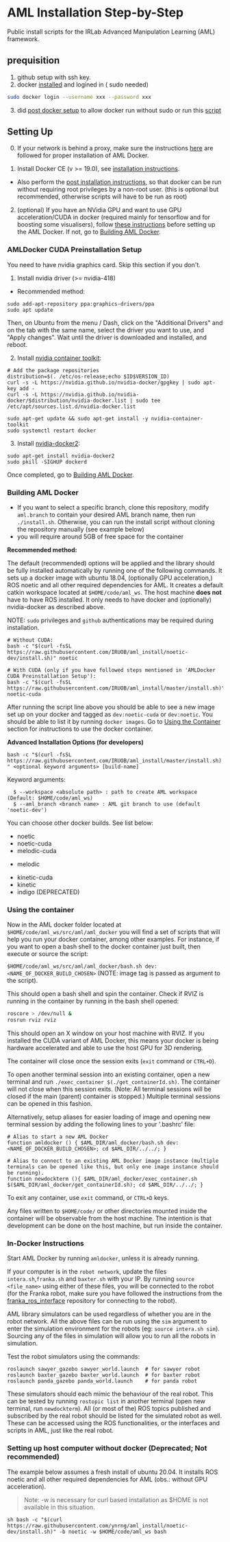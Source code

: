 # AML Installation Step-by-Step

Public install scripts for the IRLab Advanced Manipulation Learning (AML) framework.

## prequisition
1. github setup with ssh key.
2. docker [installed](https://docs.docker.com/desktop/install/ubuntu/) and logined in ( sudo needed)
  ```sh
 sudo docker login --username xxx --password xxx
  ```
3. did [post docker setup](https://docs.docker.com/engine/install/linux-postinstall/) to allow docker run without sudo or run this [script](./post_docker.sh)

## Setting Up

0. If your network is behind a proxy, make sure the instructions [here](https://gist.github.com/justagist/7b544626136537774961c5c5f563d18d) are followed for proper installation of AML Docker.

1. Install Docker CE (v >= 19.0), see [installation instructions](https://docs.docker.com/engine/installation/).

  * Also perform the [post installation instructions](https://docs.docker.com/engine/installation/linux/linux-postinstall/), so that docker can be run without requiring root privileges by a non-root user. (this is optional but recommended, otherwise scripts will have to be run as root)

2. (optional) If you have an NVidia GPU and want to use GPU acceleration/CUDA in docker (required mainly for tensorflow and for boosting some visualisers), follow [these instructions](#amldocker-cuda-preinstallation-setup) before setting up the AML Docker. If not, go to [Building AML Docker](#building-aml-docker).

### AMLDocker CUDA Preinstallation Setup

You need to have nvidia graphics card. Skip this section if you don't.

1) Install nvidia driver (>= nvidia-418)

  * Recommended method:

  ```
  sudo add-apt-repository ppa:graphics-drivers/ppa
  sudo apt update

  ```

  Then, on Ubuntu from the menu / Dash, click on the "Additional Drivers" and on the tab with the same name, select the driver you want to use, and "Apply changes". Wait until the driver is downloaded and installed, and reboot.

2) Install [nvidia container toolkit](https://github.com/NVIDIA/nvidia-docker):

```
# Add the package repositories
distribution=$(. /etc/os-release;echo $ID$VERSION_ID)
curl -s -L https://nvidia.github.io/nvidia-docker/gpgkey | sudo apt-key add -
curl -s -L https://nvidia.github.io/nvidia-docker/$distribution/nvidia-docker.list | sudo tee /etc/apt/sources.list.d/nvidia-docker.list

sudo apt-get update && sudo apt-get install -y nvidia-container-toolkit
sudo systemctl restart docker
 ```

3) Install [nvidia-docker2](https://github.com/nvidia/nvidia-docker/wiki/Installation-(version-2.0)):

 ```
sudo apt-get install nvidia-docker2
sudo pkill -SIGHUP dockerd

 ```

Once completed, go to [Building AML Docker](#building-aml-docker).

### Building AML Docker

  * If you want to select a specific branch, clone this repository, modify `aml.branch` to contain your desired AML branch name, then run `./install.sh`. Otherwise, you can run the install script without cloning the repository manually (see example below)
  * you will require around 5GB of free space for the container

**Recommended method:**

The default (recommended) options will be applied and the library should be fully installed automatically by running one of the following commands. It sets up a docker image with ubuntu 18.04, (optionally GPU acceleration,) ROS noetic and all other required dependencies for AML. It creates a default catkin workspace located at `$HOME/code/aml_ws`. The host machine **does not** have to have ROS installed. It only needs to have docker and (optionally) nvidia-docker as described above.

NOTE: `sudo` privileges and `github` authentications may be required during installation.

```
# Without CUDA:
bash -c "$(curl -fsSL https://raw.githubusercontent.com/IRUOB/aml_install/noetic-dev/install.sh)" noetic

# With CUDA (only if you have followed steps mentioned in 'AMLDocker CUDA Preinstallation Setup'):
bash -c "$(curl -fsSL https://raw.githubusercontent.com/IRUOB/aml_install/master/install.sh)" noetic-cuda
```

After running the script line above you should be able to see a new image set up on your docker and tagged as `dev:noetic-cuda` or `dev:noetic`. You should be able to list it by running `docker images`. Go to [Using the Container](#using-the-container) section for instructions to use the docker container.

**Advanced Installation Options (for developers)**

`bash -c "$(curl -fsSL https://raw.githubusercontent.com/IRUOB/aml_install/master/install.sh)" <optional keyword arguments> [build-name]`

Keyword arguments:

```
  $ --workspace <absolute path> : path to create AML workspace (Default: $HOME/code/aml_ws)
  $ --aml_branch <branch name> : AML git branch to use (default 'noetic-dev')
 ```

You can choose other docker builds. See list below:

  * noetic
  * noetic-cuda
  * melodic-cuda
  <!-- * melodic-cuda-python3 (under development; needs AML branch `python3_dev`; not supported for now) -->
  * melodic
  <!-- * melodic-python3 (under development; needs AML branch `python3_dev`; not supported for now) -->
  * kinetic-cuda
  * kinetic
  * indigo (DEPRECATED)



### Using the container

Now in the AML docker folder located at `$HOME/code/aml_ws/src/aml/aml_docker` you will find a set of scripts that will help you run your docker container, among other examples. For instance, if you want to open a bash shell to the docker container just built, then execute or source the script:

`$HOME/code/aml_ws/src/aml/aml_docker/bash.sh dev:<NAME_OF_DOCKER_BUILD_CHOSEN>`
(NOTE: image tag is passed as argument to the script).

This should open a bash shell and spin the container. Check if RVIZ is running in the container by running in the bash shell opened:

```bash
roscore > /dev/null &
rosrun rviz rviz
```

This should open an X window on your host machine with RVIZ. If you installed the CUDA variant of AML Docker, this means your docker is being hardware accelerated and able to use the host GPU for 3D rendering.

The container will close once the session exits (`exit` command or `CTRL+D`).

To open another terminal session into an existing container, open a new terminal and run `./exec_container $(./get_containerId.sh)`. The container will not close when this session exits. (Note: All terminal sessions will be closed if the main (parent) container is stopped.) Multiple terminal sessions can be opened in this fashion.

Alternatively, setup aliases for easier loading of image and opening new terminal session by adding the following lines to your '.bashrc' file:

```
# Alias to start a new AML Docker
function amldocker () { $AML_DIR/aml_docker/bash.sh dev:<NAME_OF_DOCKER_BUILD_CHOSEN>; cd $AML_DIR/../../; }

# Alias to connect to an existing AML Docker image instance (multiple terminals can be opened like this, but only one image instance should be running).
function newdockterm (){ $AML_DIR/aml_docker/exec_container.sh $($AML_DIR/aml_docker/get_containerId.sh); cd $AML_DIR/../../; }
```

To exit any container, use `exit` command, or `CTRL+D` keys.

Any files written to `$HOME/code/` or other directories mounted inside the container will be observable from the host machine. The intention is that development can be done on the host machine, but run inside the container.

### In-Docker Instructions

Start AML Docker by running `amldocker`, unless it is already running.

If your computer is in the `robot network`, update the files `intera.sh`,`franka.sh` and `baxter.sh` with your IP. By running `source <file_name>` using either of these files, you will be connected to the robot (for the Franka robot, make sure you have followed the instructions from the [franka_ros_interface](https://github.com/IRUOB/franka_ros_interface) repository for connecting to the robot).

AML library simulators can be used regardless of whether you are in the robot network. All the above files can be run using the `sim` argument to enter the simulation environment for the robots (eg: `source intera.sh sim`). Sourcing any of the files in simulation will allow you to run all the robots in simulation.

Test the robot simulators using the commands:
```
roslaunch sawyer_gazebo sawyer_world.launch  # for sawyer robot
roslaunch baxter_gazebo baxter_world.launch  # for baxter robot
roslaunch panda_gazebo panda_world.launch    # for panda robot

```
These simulators should each mimic the behaviour of the real robot. This can be tested by running `rostopic list` in another terminal (open new terminal, run `newdockterm`). All (or most of the) ROS topics published and subscribed by the real robot should be listed for the simulated robot as well. These can be accessed using the ROS functionalities, or the interfaces and scripts in AML, just like the real robot.


### Setting up host computer without docker **(Deprecated; Not recommended)**

The example below assumes a fresh install of ubuntu 20.04. It installs ROS noetic and all other required dependencies for AML (obs.: without GPU acceleration).
> Note: -w is necessary for curl based installation as $HOME is not available in this situation.

`sh
bash -c "$(curl https://raw.githubusercontent.com/ynrng/aml_install/noetic-dev/install.sh)" -b noetic -w $HOME/code/aml_ws bash
`
